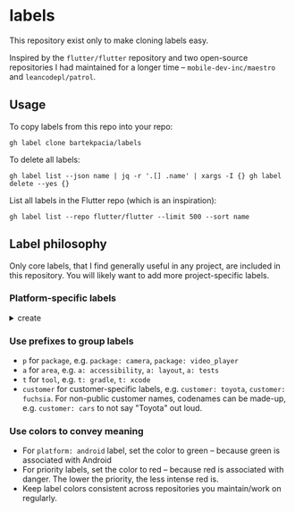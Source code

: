 # labels

This repository exist only to make cloning labels easy.

Inspired by the `flutter/flutter` repository and two open-source repositories I
had maintained for a longer time – `mobile-dev-inc/maestro` and
`leancodepl/patrol`.

## Usage

To copy labels from this repo into your repo:

```console
gh label clone bartekpacia/labels
```

To delete all labels:

```console
gh label list --json name | jq -r '.[] .name' | xargs -I {} gh label delete --yes {}
```

List all labels in the Flutter repo (which is an inspiration):

```console
gh label list --repo flutter/flutter --limit 500 --sort name
```

## Label philosophy

Only core labels, that I find generally useful in any project, are included in
this repository. You will likely want to add more project-specific labels.

### Platform-specific labels

<details>
<summary>create</summary>

```console
gh label create 'platform: android' -c 30B805 -d 'Testing Android apps is affected'
gh label create 'platform: ios' -c 295D99 -d 'Testing iOS apps is affected'
gh label create 'platform: web' -c 91529 -d 'Testing web apps is affected'
```

</details>

### Use prefixes to group labels

- `p` for `package`, e.g. `package: camera`, `package: video_player`
- `a` for `area`, e.g. `a: accessibility`, `a: layout`, `a: tests`
- `t` for `tool`, e.g. `t: gradle`, `t: xcode`
- `customer` for customer-specific labels, e.g. `customer: toyota`, `customer:
fuchsia`. For non-public customer names, codenames can be made-up, e.g.
`customer: cars` to not say "Toyota" out loud.

### Use colors to convey meaning

- For `platform: android` label, set the color to green – because green is
  associated with Android
- For priority labels, set the color to red – because red is associated with
  danger. The lower the priority, the less intense red is.
- Keep label colors consistent across repositories you maintain/work on
  regularly.
